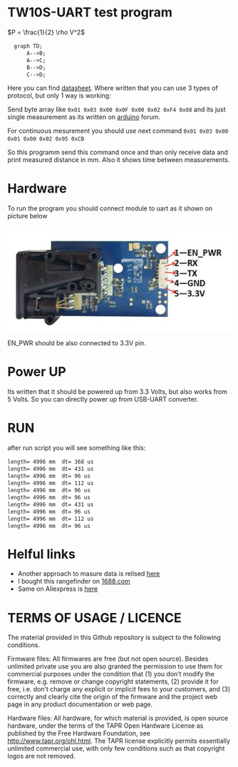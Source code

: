 # TW10S-UART test program

$P = \frac{1}{2} \rho V^2$


```mermaid
  graph TD;
      A-->B;
      A-->C;
      B-->D;
      C-->D;
```


Here you can find [datasheet](./datasheet.pdf). Where written that you can use 3 types of protocol, but only 1 way is working:

Send byte array like ```0x01 0x03 0x00 0x0F 0x00 0x02 0xF4 0x08``` and its just single measurement as its written on [arduino](https://forum.arduino.cc/t/sending-receiving-laser-sensor-data/964759) forum.

For continuous mesurement you should use next command ```0x01 0x03 0x00 0x01 0x00 0x02 0x95 0xCB```

So this programm send this command once and than only receive data and print measured distance in mm.
Also it shows time between measurements.

# Hardware

To run the program you should connect module to uart as it shown on picture below 

![image](./pinout.jpg  "Title")

EN_PWR should be also connected to 3.3V pin.

# Power UP

Its written that it should be powered up from 3.3 Volts, but also works from 5 Volts. So you can directly power up from USB-UART converter.

# RUN

after run script you will see something like this:

```
length= 4996 mm  dt= 368 us
length= 4996 mm  dt= 431 us
length= 4996 mm  dt= 96 us
length= 4996 mm  dt= 112 us
length= 4996 mm  dt= 96 us
length= 4996 mm  dt= 96 us
length= 4996 mm  dt= 431 us
length= 4996 mm  dt= 96 us
length= 4996 mm  dt= 112 us
length= 4996 mm  dt= 96 us

```

# Helful links

- Another approach to masure data is relised [here](https://github.com/Steill/TW10SP-rangefinder)
- I bought this rangefinder on [1688.com](https://detail.1688.com/offer/593813055752.html)
- Same on Aliexpress is [here](https://aliexpress.ru/item/1005001771220191.html)



# TERMS OF USAGE / LICENCE

The material provided in this Github repository is subject to the following conditions. 

Firmware files: All firmwares are free (but not open source). Besides unlimited private use you are also granted the permission to use them for commercial purposes under the condition that (1) you don’t modify the firmware, e.g. remove or change copyright statements, (2) provide it for free, i.e. don’t charge any explicit or implicit fees to your customers, and (3) correctly and clearly cite the origin of the firmware and the project web page in any product documentation or web page. 

Hardware files: All hardware, for which material is provided, is open source hardware, under the terms of the TAPR Open Hardware License as published by the Free Hardware Foundation, see http://www.tapr.org/ohl.html. The TAPR license explicitly permits essentially unlimited commercial use, with only few conditions such as that copyright logos are not removed.
